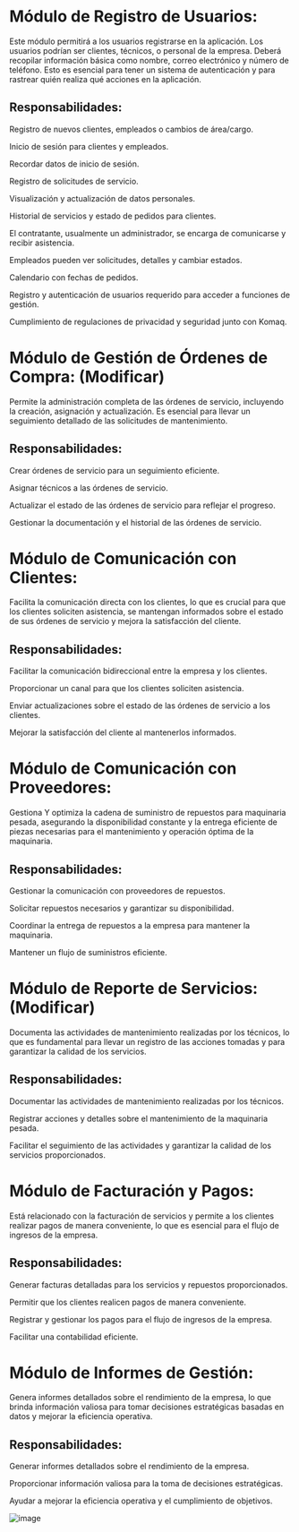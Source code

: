 
# Módulo de Registro de Usuarios:

Este módulo permitirá a los usuarios registrarse en la aplicación. Los usuarios podrían ser clientes, técnicos, o personal de la empresa. Deberá recopilar información básica como nombre, correo electrónico y número de teléfono. Esto es esencial para tener un sistema de autenticación y para rastrear quién realiza qué acciones en la aplicación.

## Responsabilidades:

Registro de nuevos clientes, empleados o cambios de área/cargo.

Inicio de sesión para clientes y empleados.

Recordar datos de inicio de sesión.

Registro de solicitudes de servicio.

Visualización y actualización de datos personales.

Historial de servicios y estado de pedidos para clientes.

El contratante, usualmente un administrador, se encarga de comunicarse y recibir asistencia.

Empleados pueden ver solicitudes, detalles y cambiar estados.

Calendario con fechas de pedidos.

Registro y autenticación de usuarios requerido para acceder a funciones de gestión.

Cumplimiento de regulaciones de privacidad y seguridad junto con Komaq.


# Módulo de Gestión de Órdenes de Compra: (Modificar)

Permite la administración completa de las órdenes de servicio, incluyendo la creación, asignación y actualización. Es esencial para llevar un seguimiento detallado de las solicitudes de mantenimiento.

## Responsabilidades:

Crear órdenes de servicio para un seguimiento eficiente.

Asignar técnicos a las órdenes de servicio.

Actualizar el estado de las órdenes de servicio para reflejar el progreso.

Gestionar la documentación y el historial de las órdenes de servicio.



# Módulo de Comunicación con Clientes:

Facilita la comunicación directa con los clientes, lo que es crucial para que los clientes soliciten asistencia, se mantengan informados sobre el estado de sus órdenes de servicio y mejora la satisfacción del cliente.

## Responsabilidades:

Facilitar la comunicación bidireccional entre la empresa y los clientes.

Proporcionar un canal para que los clientes soliciten asistencia.

Enviar actualizaciones sobre el estado de las órdenes de servicio a los clientes.

Mejorar la satisfacción del cliente al mantenerlos informados.

# Módulo de Comunicación con Proveedores:

Gestiona Y  optimiza  la cadena de suministro de repuestos para maquinaria pesada, asegurando la disponibilidad constante y la entrega eficiente de piezas necesarias para el mantenimiento y operación óptima de la maquinaria.

## Responsabilidades:

Gestionar la comunicación con proveedores de repuestos.

Solicitar repuestos necesarios y garantizar su disponibilidad.

Coordinar la entrega de repuestos a la empresa para mantener la maquinaria.

Mantener un flujo de suministros eficiente.

# Módulo de Reporte de Servicios:  (Modificar)

Documenta las actividades de mantenimiento realizadas por los técnicos, lo que es fundamental para llevar un registro de las acciones tomadas y para garantizar la calidad de los servicios.

## Responsabilidades:

Documentar las actividades de mantenimiento realizadas por los técnicos.

Registrar acciones y detalles sobre el mantenimiento de la maquinaria pesada.

Facilitar el seguimiento de las actividades y garantizar la calidad de los servicios proporcionados.

# Módulo de Facturación y Pagos:

Está relacionado con la facturación de servicios y permite a los clientes realizar pagos de manera conveniente, lo que es esencial para el flujo de ingresos de la empresa.

## Responsabilidades:

Generar facturas detalladas para los servicios y repuestos proporcionados.

Permitir que los clientes realicen pagos de manera conveniente.

Registrar y gestionar los pagos para el flujo de ingresos de la empresa.

Facilitar una contabilidad eficiente.

# Módulo de Informes de Gestión:

Genera informes detallados sobre el rendimiento de la empresa, lo que brinda información valiosa para tomar decisiones estratégicas basadas en datos y mejorar la eficiencia operativa.

## Responsabilidades:

Generar informes detallados sobre el rendimiento de la empresa.

Proporcionar información valiosa para la toma de decisiones estratégicas.

Ayudar a mejorar la eficiencia operativa y el cumplimiento de objetivos.

![image](https://github.com/RenzoAr10/DBD-KomaqService/assets/55066238/e6d73b53-4bd3-43c1-ba5a-d1041de034b6)

